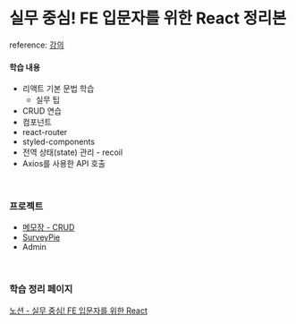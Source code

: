 # 실무 중심! FE 입문자를 위한 React 정리본

reference: [강의](https://www.inflearn.com/course/%EB%A6%AC%EC%95%A1%ED%8A%B8-%EC%8B%A4%EB%AC%B4%EC%84%9C%EB%B9%84%EC%8A%A4-%EC%A0%9C%EC%9E%91%ED%95%98%EA%B8%B0/dashboard)

#### 학습 내용

- 리액트 기본 문법 학습
  - 실무 팁
- CRUD 연습
- 컴포넌트
- react-router
- styled-components
- 전역 상태(state) 관리 - recoil
- Axios를 사용한 API 호출

<br/>

### 프로젝트

- [메모장 - CRUD](https://github.com/gyungsubLee/inflearn_react_prac/tree/project1/memo)
- [SurveyPie](https://github.com/gyungsubLee/inflearn_react_prac/tree/project2/survey-pie)
- Admin

<br/>

### 학습 정리 페이지

[노션 - 실무 중심! FE 입문자를 위한 React](https://beautiful-college-c84.notion.site/FE-React-17deda9b0fe1805da93ef76fa98fd2a7?pvs=4)
